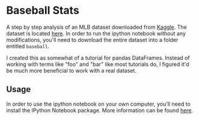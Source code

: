 # Baseball Stats

A step by step analysis of an MLB dataset downloaded from [Kaggle](http://www.kaggle.com). The dataset is located [here](https://www.kaggle.com/kaggle/the-history-of-baseball). In order to run the ipython notebook without any modifications, you'll need to download the entire dataset into a folder entitled `baseball`.

I created this as somewhat of a tutorial for pandas DataFrames. Instead of working with terms like "foo" and "bar" like most tutorials do, I figured it'd be much more beneficial to work with a real dataset.

## Usage

In order to use the ipython notebook on your own computer, you'll need to install the IPython Notebook package. More information can be found [here](http://ipython.org/notebook.html).
